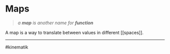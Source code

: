 # Maps
>*a **map** is another name for **function***

A map is a way to translate between values in different [[spaces]].



---
#kinematik 